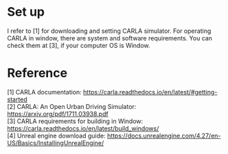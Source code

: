 # Set up
I refer to [1] for downloading and setting CARLA simulator. For operating CARLA in window, there are system and software requirements. You can check them at [3], if your computer OS is Window. 


# 

# Reference 
[1] CARLA documentation: https://carla.readthedocs.io/en/latest/#getting-started    
[2] CARLA: An Open Urban Driving Simulator: https://arxiv.org/pdf/1711.03938.pdf   
[3] CARLA requirements for building in Window: https://carla.readthedocs.io/en/latest/build_windows/     
[4] Unreal engine download guide: https://docs.unrealengine.com/4.27/en-US/Basics/InstallingUnrealEngine/  
